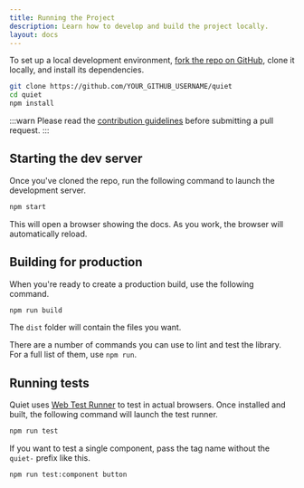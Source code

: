 ```yaml
---
title: Running the Project
description: Learn how to develop and build the project locally.
layout: docs
---
```


To set up a local development environment, [fork the repo on GitHub](https://github.com/quietui/quiet/fork), clone it locally, and install its dependencies.

```sh
git clone https://github.com/YOUR_GITHUB_USERNAME/quiet
cd quiet
npm install
```

:::warn
Please read the [contribution guidelines](/docs/developers/contributing) before submitting a pull request.
:::

## Starting the dev server

Once you've cloned the repo, run the following command to launch the development server.

```sh
npm start
```

This will open a browser showing the docs. As you work, the browser will automatically reload.

## Building for production

When you're ready to create a production build, use the following command.

```sh
npm run build
```

The `dist` folder will contain the files you want.

There are a number of commands you can use to lint and test the library. For a full list of them, use `npm run`.

## Running tests

Quiet uses [Web Test Runner](https://modern-web.dev/docs/test-runner/overview/) to test in actual browsers. Once installed and built, the following command will launch the test runner.

```sh
npm run test
```

If you want to test a single component, pass the tag name without the `quiet-` prefix like this.

```sh
npm run test:component button
```

